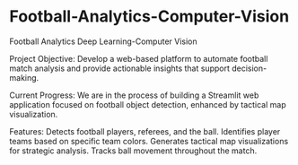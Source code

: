 # Football-Analytics-Computer-Vision
Football Analytics Deep Learning-Computer Vision 

Project Objective:
Develop a web-based platform to automate football match analysis and provide actionable insights that support decision-making.

Current Progress:
We are in the process of building a Streamlit web application focused on football object detection, enhanced by tactical map visualization.

 
Features:
Detects football players, referees, and the ball.
Identifies player teams based on specific team colors.
Generates tactical map visualizations for strategic analysis.
Tracks ball movement throughout the match.
 
